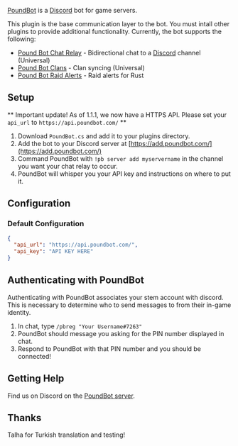 [PoundBot](https://github.com/poundbot/poundbot) is a [Discord](https://discord.gg/) bot for game servers.

This plugin is the base communication layer to the bot. You must intall other plugins to provide additional
functionality. Currently, the bot supports the following:

* [Pound Bot Chat Relay](https://umod.org/plugins/pound-bot-chat-relay) - Bidirectional chat to a [Discord](https://discord.gg/) channel (Universal)
* [Pound Bot Clans](https://umod.org/plugins/pound-bot-clans) - Clan syncing (Universal)
* [Pound Bot Raid Alerts](https://umod.org/plugins/pound-bot-raid-alerts) - Raid alerts for Rust

## Setup

** Important update! As of 1.1.1, we now have a HTTPS API. Please set your `api_url` to `https://api.poundbot.com/` **

1. Download `PoundBot.cs` and add it to your plugins directory.
2. Add the bot to your Discord server at [https://add.poundbot.com/](https://add.poundbot.com/) 
3. Command PoundBot with `!pb server add myservername` in the channel you want your chat relay to occur.
4. PoundBot will whisper you your API key and instructions on where to put it.

## Configuration

### Default Configuration

```json
{
  "api_url": "https://api.poundbot.com/",
  "api_key": "API KEY HERE"
}
```

## Authenticating with PoundBot

Authenticating with PoundBot associates your stem account with discord. This is necessary to determine
who to send messages to from their in-game identity.

1. In chat, type `/pbreg "Your Username#7263"`
2. PoundBot should message you asking for the PIN number displayed in chat.
3. Respond to PoundBot with that PIN number and you should be connected!

## Getting Help

Find us on Discord on the [PoundBot server](https://discord.gg/ZPNtWEf).

## Thanks
Talha for Turkish translation and testing!